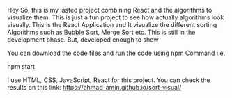 Hey
  So, this is my lasted project combining React and the algorithms to visualize them. This is just a fun project to see how actually algorithms look visually. 
  This is the React Application and It visualize the different sorting Algorithms such as Bubble Sort, Merge Sort etc. This is still in the development phase. But, developed enough to show
  
 You can download the code files and run the code using npm Command i.e.
 
 npm start
 
 I use HTML, CSS, JavaScript, React for this project.
 You can check the results on this link: https://ahmad-amin.github.io/sort-visual/
